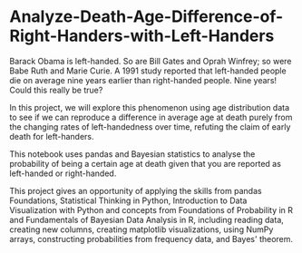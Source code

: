 # Analyze-Death-Age-Difference-of-Right-Handers-with-Left-Handers
Barack Obama is left-handed. So are Bill Gates and Oprah Winfrey; so were Babe Ruth and Marie Curie. A 1991 study reported that left-handed people die on average nine years earlier than right-handed people. Nine years! Could this really be true?

In this project, we will explore this phenomenon using age distribution data to see if we can reproduce a difference in average age at death purely from the changing rates of left-handedness over time, refuting the claim of early death for left-handers. 

This notebook uses pandas and Bayesian statistics to analyse the probability of being a certain age at death given that you are reported as left-handed or right-handed.

This project gives an opportunity of applying the skills from pandas Foundations, Statistical Thinking in Python, Introduction to Data Visualization with Python and concepts from Foundations of Probability in R and Fundamentals of Bayesian Data Analysis in R, including reading data, creating new columns, creating matplotlib visualizations, using NumPy arrays, constructing probabilities from frequency data, and Bayes' theorem. 
